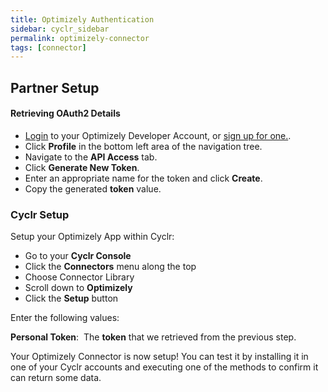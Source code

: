 ```yaml
---
title: Optimizely Authentication
sidebar: cyclr_sidebar
permalink: optimizely-connector
tags: [connector]
---
```


## Partner Setup

#### Retrieving OAuth2 Details

*   [Login](https://app.optimizely.com/v2/profile/api) to your Optimizely Developer Account, or [sign up for one.](https://www.optimizely.com/rollouts/).
*   Click **Profile** in the bottom left area of the navigation tree.
*   Navigate to the **API Access** tab.
*   Click **Generate New Token**.
*   Enter an appropriate name for the token and click **Create**.
*   Copy the generated **token** value.

### Cyclr Setup

Setup your Optimizely App within Cyclr:

*   Go to your **Cyclr Console**
*   Click the **Connectors** menu along the top
*   Choose Connector Library
*   Scroll down to **Optimizely**
*   Click the **Setup** button

Enter the following values:

**Personal Token**:  The **token** that we retrieved from the previous step.

Your Optimizely Connector is now setup! You can test it by installing it in one of your Cyclr accounts and executing one of the methods to confirm it can return some data.
